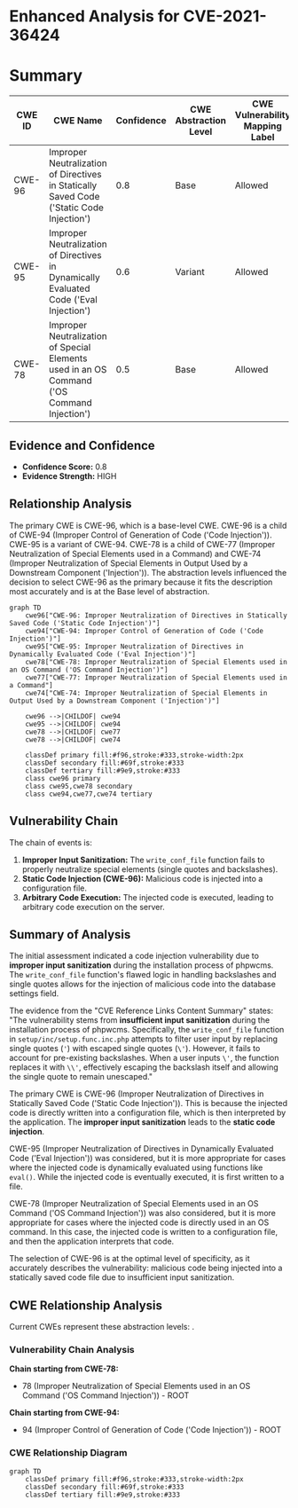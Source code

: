 # Enhanced Analysis for CVE-2021-36424

# Summary
| CWE ID | CWE Name | Confidence | CWE Abstraction Level | CWE Vulnerability Mapping Label | CWE-Vulnerability Mapping Notes |
|---|---|---|---|---|---|
| CWE-96 | Improper Neutralization of Directives in Statically Saved Code ('Static Code Injection') | 0.8 | Base | Allowed | Primary CWE |
| CWE-95 | Improper Neutralization of Directives in Dynamically Evaluated Code ('Eval Injection') | 0.6 | Variant | Allowed | Secondary Candidate |
| CWE-78 | Improper Neutralization of Special Elements used in an OS Command ('OS Command Injection') | 0.5 | Base | Allowed | Secondary Candidate |

## Evidence and Confidence

*   **Confidence Score:** 0.8
*   **Evidence Strength:** HIGH

## Relationship Analysis
The primary CWE is CWE-96, which is a base-level CWE. CWE-96 is a child of CWE-94 (Improper Control of Generation of Code ('Code Injection')). CWE-95 is a variant of CWE-94. CWE-78 is a child of CWE-77 (Improper Neutralization of Special Elements used in a Command) and CWE-74 (Improper Neutralization of Special Elements in Output Used by a Downstream Component ('Injection')). The abstraction levels influenced the decision to select CWE-96 as the primary because it fits the description most accurately and is at the Base level of abstraction.

```mermaid
graph TD
    cwe96["CWE-96: Improper Neutralization of Directives in Statically Saved Code ('Static Code Injection')"]
    cwe94["CWE-94: Improper Control of Generation of Code ('Code Injection')"]
    cwe95["CWE-95: Improper Neutralization of Directives in Dynamically Evaluated Code ('Eval Injection')"]
    cwe78["CWE-78: Improper Neutralization of Special Elements used in an OS Command ('OS Command Injection')"]
    cwe77["CWE-77: Improper Neutralization of Special Elements used in a Command"]
    cwe74["CWE-74: Improper Neutralization of Special Elements in Output Used by a Downstream Component ('Injection')"]

    cwe96 -->|CHILDOF| cwe94
    cwe95 -->|CHILDOF| cwe94
    cwe78 -->|CHILDOF| cwe77
    cwe78 -->|CHILDOF| cwe74

    classDef primary fill:#f96,stroke:#333,stroke-width:2px
    classDef secondary fill:#69f,stroke:#333
    classDef tertiary fill:#9e9,stroke:#333
    class cwe96 primary
    class cwe95,cwe78 secondary
    class cwe94,cwe77,cwe74 tertiary
```

## Vulnerability Chain
The chain of events is:
1.  **Improper Input Sanitization:** The `write_conf_file` function fails to properly neutralize special elements (single quotes and backslashes).
2.  **Static Code Injection (CWE-96):** Malicious code is injected into a configuration file.
3.  **Arbitrary Code Execution:** The injected code is executed, leading to arbitrary code execution on the server.

## Summary of Analysis
The initial assessment indicated a code injection vulnerability due to **improper input sanitization** during the installation process of phpwcms. The `write_conf_file` function's flawed logic in handling backslashes and single quotes allows for the injection of malicious code into the database settings field.

The evidence from the "CVE Reference Links Content Summary" states:
"The vulnerability stems from **insufficient input sanitization** during the installation process of phpwcms. Specifically, the `write_conf_file` function in `setup/inc/setup.func.inc.php` attempts to filter user input by replacing single quotes (`'`) with escaped single quotes (`\'`). However, it fails to account for pre-existing backslashes. When a user inputs `\'`, the function replaces it with `\\'`, effectively escaping the backslash itself and allowing the single quote to remain unescaped."

The primary CWE is CWE-96 (Improper Neutralization of Directives in Statically Saved Code ('Static Code Injection')). This is because the injected code is directly written into a configuration file, which is then interpreted by the application. The **improper input sanitization** leads to the **static code injection**.

CWE-95 (Improper Neutralization of Directives in Dynamically Evaluated Code ('Eval Injection')) was considered, but it is more appropriate for cases where the injected code is dynamically evaluated using functions like `eval()`. While the injected code is eventually executed, it is first written to a file.

CWE-78 (Improper Neutralization of Special Elements used in an OS Command ('OS Command Injection')) was also considered, but it is more appropriate for cases where the injected code is directly used in an OS command. In this case, the injected code is written to a configuration file, and then the application interprets that code.

The selection of CWE-96 is at the optimal level of specificity, as it accurately describes the vulnerability: malicious code being injected into a statically saved code file due to insufficient input sanitization.


## CWE Relationship Analysis

Current CWEs represent these abstraction levels: .


### Vulnerability Chain Analysis

**Chain starting from CWE-78:**
- 78 (Improper Neutralization of Special Elements used in an OS Command ('OS Command Injection')) - ROOT


**Chain starting from CWE-94:**
- 94 (Improper Control of Generation of Code ('Code Injection')) - ROOT



### CWE Relationship Diagram

```mermaid
graph TD
    classDef primary fill:#f96,stroke:#333,stroke-width:2px
    classDef secondary fill:#69f,stroke:#333
    classDef tertiary fill:#9e9,stroke:#333
```
